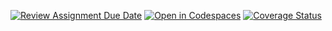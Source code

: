 [![Review Assignment Due Date](https://classroom.github.com/assets/deadline-readme-button-22041afd0340ce965d47ae6ef1cefeee28c7c493a6346c4f15d667ab976d596c.svg)](https://classroom.github.com/a/OTAAcbYr)
[![Open in Codespaces](https://classroom.github.com/assets/launch-codespace-2972f46106e565e64193e422d61a12cf1da4916b45550586e14ef0a7c637dd04.svg)](https://classroom.github.com/open-in-codespaces?assignment_repo_id=18823919)
[![Coverage Status](https://coveralls.io/repos/github/ULL-ESIT-INF-DSI-2425/prct08-filesystem-funko-app-ValBoschP/badge.svg?branch=main)](https://coveralls.io/github/ULL-ESIT-INF-DSI-2425/prct08-filesystem-funko-app-ValBoschP?branch=main)